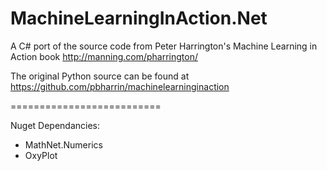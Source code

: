 # MachineLearningInAction.Net

A C# port of the source code from Peter Harrington's Machine Learning in Action book http://manning.com/pharrington/

The original Python source can be found at https://github.com/pbharrin/machinelearninginaction

==========================

Nuget Dependancies:
- MathNet.Numerics
- OxyPlot